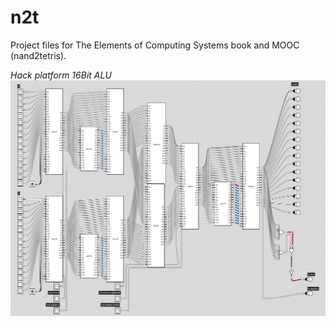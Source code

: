 # n2t

Project files for The Elements of Computing Systems book and MOOC (nand2tetris).

_Hack platform 16Bit ALU_
![16 Bit ALU](./16bit_alu.png)